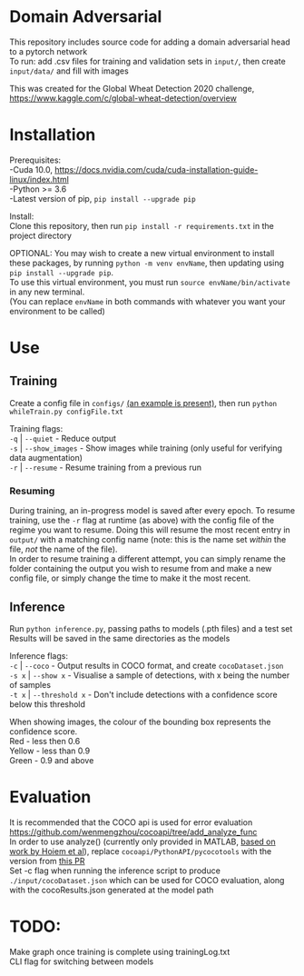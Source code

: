 # Domain Adversarial

This repository includes source code for adding a domain adversarial head to a pytorch network  
To run: add .csv files for training and validation sets in `input/`, then create `input/data/` and fill with images

This was created for the Global Wheat Detection 2020 challenge, https://www.kaggle.com/c/global-wheat-detection/overview

# Installation
Prerequisites:  
-Cuda 10.0, https://docs.nvidia.com/cuda/cuda-installation-guide-linux/index.html  
-Python >= 3.6  
-Latest version of pip, `pip install --upgrade pip`

Install:  
Clone this repository, then run `pip install -r requirements.txt` in the project directory

OPTIONAL: You may wish to create a new virtual environment to install these packages, by running `python -m venv envName`, then updating using `pip install --upgrade pip`.  
To use this virtual environment, you must run `source envName/bin/activate` in any new terminal.  
(You can replace `envName` in both commands with whatever you want your environment to be called)

# Use
## Training
Create a config file in `configs/` [(an example is present)](./configs/config.txt), then run `python whileTrain.py configFile.txt`  

Training flags:  
`-q` | `--quiet`       - Reduce output  
`-s` | `--show_images` - Show images while training (only useful for verifying data augmentation)  
`-r` | `--resume`      - Resume training from a previous run

### Resuming
During training, an in-progress model is saved after every epoch. To resume training, use the `-r` flag at runtime (as above) with the config file of the regime you want to resume. Doing this will resume the most recent entry in `output/` with a matching config name (note: this is the name set *within* the file, *not* the name of the file).  
In order to resume training a different attempt, you can simply rename the folder containing the output you wish to resume from and make a new config file, or simply change the time to make it the most recent.

## Inference
Run `python inference.py`, passing paths to models (.pth files) and a test set  
Results will be saved in the same directories as the models

Inference flags:  
`-c`   | `--coco`        - Output results in COCO format, and create `cocoDataset.json`  
`-s x` | `--show x`      - Visualise a sample of detections, with x being the number of samples  
`-t x` | `--threshold x` - Don't include detections with a confidence score below this threshold

When showing images, the colour of the bounding box represents the confidence score.  
Red - less then 0.6  
Yellow - less than 0.9  
Green - 0.9 and above

# Evaluation
It is recommended that the COCO api is used for error evaluation https://github.com/wenmengzhou/cocoapi/tree/add_analyze_func  
In order to use analyze() (currently only provided in MATLAB, [based on work by Hoiem et al](http://dhoiem.cs.illinois.edu/projects/detectionAnalysis/)), replace `cocoapi/PythonAPI/pycocotools` with the version from [this PR](https://github.com/wenmengzhou/cocoapi/tree/add_analyze_func)  
Set -c flag when running the inference script to produce `./input/cocoDataset.json` which can be used for COCO evaluation, along with the cocoResults.json generated at the model path

# TODO:
Make graph once training is complete using trainingLog.txt  
CLI flag for switching between models
